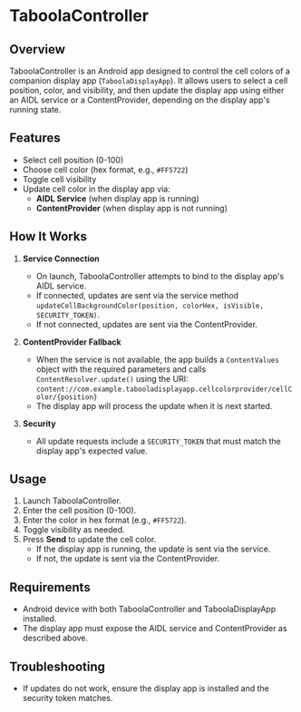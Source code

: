 # TaboolaController

## Overview
TaboolaController is an Android app designed to control the cell colors of a companion display app (`TaboolaDisplayApp`). It allows users to select a cell position, color, and visibility, and then update the display app using either an AIDL service or a ContentProvider, depending on the display app's running state.

## Features
- Select cell position (0-100)
- Choose cell color (hex format, e.g., `#FF5722`)
- Toggle cell visibility
- Update cell color in the display app via:
  - **AIDL Service** (when display app is running)
  - **ContentProvider** (when display app is not running)

## How It Works
1. **Service Connection**
   - On launch, TaboolaController attempts to bind to the display app's AIDL service.
   - If connected, updates are sent via the service method `updateCellBackgroundColor(position, colorHex, isVisible, SECURITY_TOKEN)`.
   - If not connected, updates are sent via the ContentProvider.

2. **ContentProvider Fallback**
   - When the service is not available, the app builds a `ContentValues` object with the required parameters and calls `ContentResolver.update()` using the URI:
     `content://com.example.tabooladisplayapp.cellcolorprovider/cellColor/{position}`
   - The display app will process the update when it is next started.

3. **Security**
   - All update requests include a `SECURITY_TOKEN` that must match the display app's expected value.

## Usage
1. Launch TaboolaController.
2. Enter the cell position (0-100).
3. Enter the color in hex format (e.g., `#FF5722`).
4. Toggle visibility as needed.
5. Press **Send** to update the cell color.
   - If the display app is running, the update is sent via the service.
   - If not, the update is sent via the ContentProvider.

## Requirements
- Android device with both TaboolaController and TaboolaDisplayApp installed.
- The display app must expose the AIDL service and ContentProvider as described above.

## Troubleshooting
- If updates do not work, ensure the display app is installed and the security token matches.



